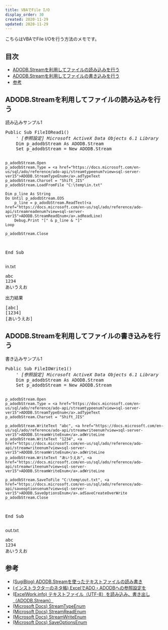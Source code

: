 ```yaml
---
title: VBAでFile I/O
display_order: 30
created: 2020-11-29
updated: 2020-11-29
---
```

こちらはVBAでFile I/Oを行う方法のメモです。

## <a name="index">目次</a>

- [ADODB.Streamを利用してファイルの読み込みを行う](#adodb-stream-read)
- [ADODB.Streamを利用してファイルの書き込みを行う](#adodb-stream-write)
- [参考](#reference)

## <a name="adodb-stream-read">ADODB.Streamを利用してファイルの読み込みを行う</a>

<div class="code-box">
<div class="title">読み込みサンプル1</div>
<pre>
Public Sub FileIORead1()
    <em class="comment">' [参照設定] Microsoft ActiveX Data Objects 6.1 Library</em>
    Dim p_adodbStream As ADODB.Stream
    Set p_adodbStream = New ADODB.Stream
    
    p_adodbStream.Open
    p_adodbStream.Type = <a href="https://docs.microsoft.com/en-us/sql/ado/reference/ado-api/streamtypeenum?view=sql-server-ver15">ADODB.StreamTypeEnum</a>.adTypeText
    p_adodbStream.Charset = "Shift_JIS"
    p_adodbStream.LoadFromFile "C:\temp\in.txt"
    
    Dim p_line As String
    Do Until p_adodbStream.EOS
        p_line = p_adodbStream.ReadText(<a href="https://docs.microsoft.com/en-us/sql/ado/reference/ado-api/streamreadenum?view=sql-server-ver15">ADODB.StreamReadEnum</a>.adReadLine)
        Debug.Print "[" & p_line & "]"
    Loop
    
    p_adodbStream.Close
End Sub
</pre>
</div>

<div class="code-box">
<div class="title">in.txt</div>
<pre>
abc
1234
あいうえお
</pre>
</div>

<div class="code-box">
<div class="title">出力結果</div>
<pre>
[abc]
[1234]
[あいうえお]
</pre>
</div>

## <a name="adodb-stream-write">ADODB.Streamを利用してファイルの書き込みを行う</a>

<div class="code-box">
<div class="title">書き込みサンプル1</div>
<pre>
Public Sub FileIOWrite1()
    <em class="comment">' [参照設定] Microsoft ActiveX Data Objects 6.1 Library</em>
    Dim p_adodbStream As ADODB.Stream
    Set p_adodbStream = New ADODB.Stream
    
    p_adodbStream.Open
    p_adodbStream.Type = <a href="https://docs.microsoft.com/en-us/sql/ado/reference/ado-api/streamtypeenum?view=sql-server-ver15">ADODB.StreamTypeEnum</a>.adTypeText
    p_adodbStream.Charset = "Shift_JIS"
    
    p_adodbStream.WriteText "abc", <a href="https://docs.microsoft.com/en-us/sql/ado/reference/ado-api/streamwriteenum?view=sql-server-ver15">ADODB.StreamWriteEnum</a>.adWriteLine
    p_adodbStream.WriteText "1234", <a href="https://docs.microsoft.com/en-us/sql/ado/reference/ado-api/streamwriteenum?view=sql-server-ver15">ADODB.StreamWriteEnum</a>.adWriteLine
    p_adodbStream.WriteText "あいうえお", <a href="https://docs.microsoft.com/en-us/sql/ado/reference/ado-api/streamwriteenum?view=sql-server-ver15">ADODB.StreamWriteEnum</a>.adWriteLine
   
    p_adodbStream.SaveToFile "C:\temp\out.txt", <a href="https://docs.microsoft.com/en-us/sql/ado/reference/ado-api/saveoptionsenum?view=sql-server-ver15">ADODB.SaveOptionsEnum</a>.adSaveCreateOverWrite
    p_adodbStream.Close
End Sub
</pre>
</div>

<div class="code-box">
<div class="title">out.txt</div>
<pre>
abc
1234
あいうえお
</pre>
</div>

## <a name="reference">参考</a>

- [(SugiBlog) ADODB.Streamを使ったテキストファイルの読み書き](https://k-sugi.sakura.ne.jp/it_synthesis/windows/vb/3650/)
- [(インストラクターのネタ帳) ExcelでADO・ADODBへの参照設定を](https://www.relief.jp/docs/excel-vba-referencing-to-adodb-library.html)
- [(ExcelWork.info) テキストファイル（UTF-8）を読み込み、書き出し（ADODB.Stream）](https://excelwork.info/excel/adodbstream/)
- [(Microsoft Docs) StreamTypeEnum](https://docs.microsoft.com/en-us/sql/ado/reference/ado-api/streamtypeenum?view=sql-server-ver15)
- [(Microsoft Docs) StreamReadEnum](https://docs.microsoft.com/en-us/sql/ado/reference/ado-api/streamreadenum?view=sql-server-ver15)
- [(Microsoft Docs) StreamWriteEnum](https://docs.microsoft.com/en-us/sql/ado/reference/ado-api/streamwriteenum?view=sql-server-ver15)
- [(Microsoft Docs) SaveOptionsEnum](https://docs.microsoft.com/en-us/sql/ado/reference/ado-api/saveoptionsenum?view=sql-server-ver15)